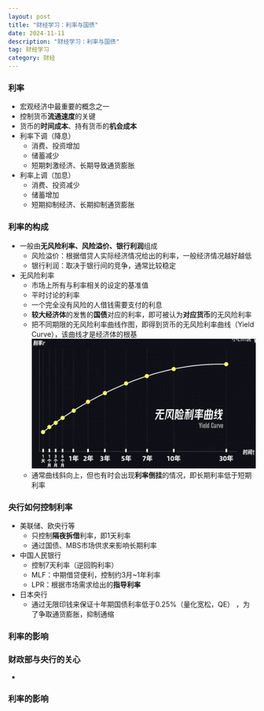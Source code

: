 ```yaml
---
layout: post
title: "财经学习：利率与国债"
date: 2024-11-11
description: "财经学习：利率与国债"
tag: 财经学习
category: 财经
---
```



### 利率
+ 宏观经济中最重要的概念之一
+ 控制货币**流通速度**的关键
+ 货币的**时间成本**、持有货币的**机会成本**
+ 利率下调（降息）
    - 消费、投资增加
    - 储蓄减少
    - 短期刺激经济、长期导致通货膨胀
+ 利率上调（加息）
    - 消费、投资减少
    - 储蓄增加
    - 短期抑制经济、长期抑制通货膨胀


### 利率的构成
+ 一般由**无风险利率、风险溢价、银行利润**组成
    - 风险溢价：根据借贷人实际经济情况给出的利率，一般经济情况越好越低
    - 银行利润：取决于银行间的竞争，通常比较稳定
+ 无风险利率
    - 市场上所有与利率相关的设定的基准值
    - 平时讨论的利率
    - 一个完全没有风险的人借钱需要支付的利息
    - **较大经济体**的发售的**国债**对应的利率，即可被认为**对应货币**的无风险利率
    - 把不同期限的无风险利率曲线作图，即得到货币的无风险利率曲线（Yield Curve），该曲线才是经济体的根基
    ![无风险利率曲线](/images/posts/2024/11/1111_finance_note_interest_rate.png)
    - 通常曲线斜向上，但也有时会出现**利率倒挂**的情况，即长期利率低于短期利率

### 央行如何控制利率
+ 美联储、欧央行等
    - 只控制**隔夜拆借**利率，即1天利率
    - 通过国债、MBS市场供求来影响长期利率
+ 中国人民银行
    - 控制7天利率（逆回购利率）
    - MLF：中期借贷便利，控制约3月~1年利率
    - LPR：根据市场需求给出的**指导利率**
+ 日本央行
    - 通过无限印钱来保证十年期国债利率低于0.25%（量化宽松，QE） ，为了争取通货膨胀，抑制通缩


### 利率的影响
### 财政部与央行的关心
+


### 利率的影响
